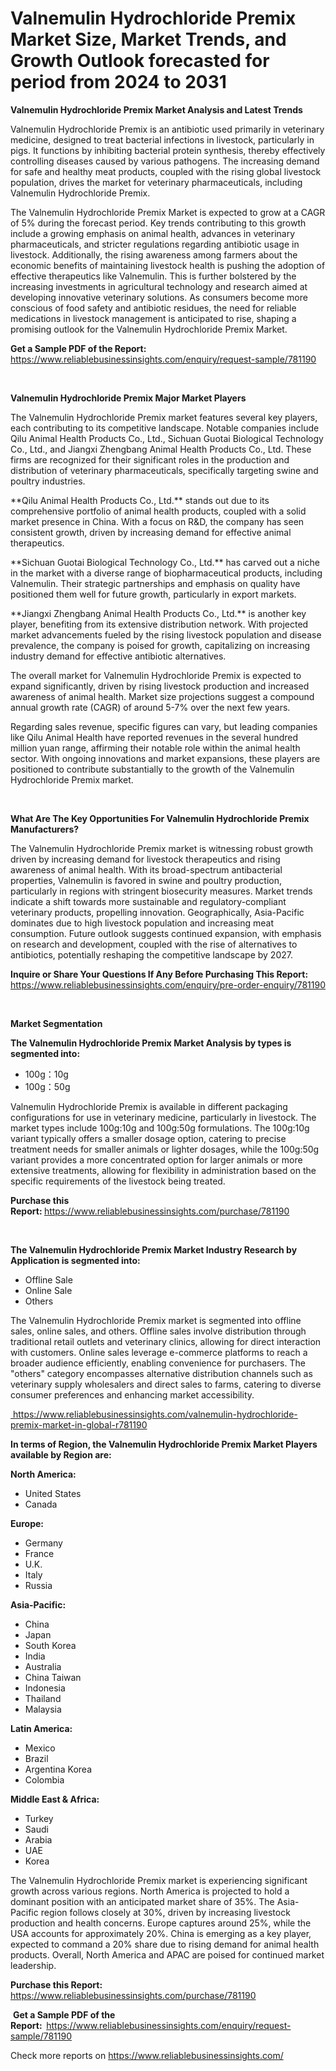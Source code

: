<p><h1>Valnemulin Hydrochloride Premix Market Size, Market Trends, and Growth Outlook forecasted for period from 2024 to 2031</h1></p><p><strong>Valnemulin Hydrochloride Premix Market Analysis and Latest Trends</strong></p>
<p><p>Valnemulin Hydrochloride Premix is an antibiotic used primarily in veterinary medicine, designed to treat bacterial infections in livestock, particularly in pigs. It functions by inhibiting bacterial protein synthesis, thereby effectively controlling diseases caused by various pathogens. The increasing demand for safe and healthy meat products, coupled with the rising global livestock population, drives the market for veterinary pharmaceuticals, including Valnemulin Hydrochloride Premix.</p><p>The Valnemulin Hydrochloride Premix Market is expected to grow at a CAGR of 5% during the forecast period. Key trends contributing to this growth include a growing emphasis on animal health, advances in veterinary pharmaceuticals, and stricter regulations regarding antibiotic usage in livestock. Additionally, the rising awareness among farmers about the economic benefits of maintaining livestock health is pushing the adoption of effective therapeutics like Valnemulin. This is further bolstered by the increasing investments in agricultural technology and research aimed at developing innovative veterinary solutions. As consumers become more conscious of food safety and antibiotic residues, the need for reliable medications in livestock management is anticipated to rise, shaping a promising outlook for the Valnemulin Hydrochloride Premix Market.</p></p>
<p><strong>Get a Sample PDF of the Report:&nbsp;</strong> <a href="https://www.reliablebusinessinsights.com/enquiry/request-sample/781190?utm_campaign=75&utm_medium=2&utm_source=Github&utm_content=ia&utm_term=30122024&utm_id=valnemulin-hydrochloride-premix">https://www.reliablebusinessinsights.com/enquiry/request-sample/781190</a></p>
<p>&nbsp;</p>
<p><strong>Valnemulin Hydrochloride Premix Major Market Players</strong></p>
<p><p>The Valnemulin Hydrochloride Premix market features several key players, each contributing to its competitive landscape. Notable companies include Qilu Animal Health Products Co., Ltd., Sichuan Guotai Biological Technology Co., Ltd., and Jiangxi Zhengbang Animal Health Products Co., Ltd. These firms are recognized for their significant roles in the production and distribution of veterinary pharmaceuticals, specifically targeting swine and poultry industries.</p><p>**Qilu Animal Health Products Co., Ltd.** stands out due to its comprehensive portfolio of animal health products, coupled with a solid market presence in China. With a focus on R&D, the company has seen consistent growth, driven by increasing demand for effective animal therapeutics.</p><p>**Sichuan Guotai Biological Technology Co., Ltd.** has carved out a niche in the market with a diverse range of biopharmaceutical products, including Valnemulin. Their strategic partnerships and emphasis on quality have positioned them well for future growth, particularly in export markets.</p><p>**Jiangxi Zhengbang Animal Health Products Co., Ltd.** is another key player, benefiting from its extensive distribution network. With projected market advancements fueled by the rising livestock population and disease prevalence, the company is poised for growth, capitalizing on increasing industry demand for effective antibiotic alternatives.</p><p>The overall market for Valnemulin Hydrochloride Premix is expected to expand significantly, driven by rising livestock production and increased awareness of animal health. Market size projections suggest a compound annual growth rate (CAGR) of around 5-7% over the next few years.</p><p>Regarding sales revenue, specific figures can vary, but leading companies like Qilu Animal Health have reported revenues in the several hundred million yuan range, affirming their notable role within the animal health sector. With ongoing innovations and market expansions, these players are positioned to contribute substantially to the growth of the Valnemulin Hydrochloride Premix market.</p></p>
<p>&nbsp;</p>
<p><strong>What Are The Key Opportunities For Valnemulin Hydrochloride Premix Manufacturers?</strong></p>
<p><p>The Valnemulin Hydrochloride Premix market is witnessing robust growth driven by increasing demand for livestock therapeutics and rising awareness of animal health. With its broad-spectrum antibacterial properties, Valnemulin is favored in swine and poultry production, particularly in regions with stringent biosecurity measures. Market trends indicate a shift towards more sustainable and regulatory-compliant veterinary products, propelling innovation. Geographically, Asia-Pacific dominates due to high livestock population and increasing meat consumption. Future outlook suggests continued expansion, with emphasis on research and development, coupled with the rise of alternatives to antibiotics, potentially reshaping the competitive landscape by 2027.</p></p>
<p><strong>Inquire or Share Your Questions If Any Before Purchasing This Report:</strong> <a href="https://www.reliablebusinessinsights.com/enquiry/pre-order-enquiry/781190?utm_campaign=75&utm_medium=2&utm_source=Github&utm_content=ia&utm_term=30122024&utm_id=valnemulin-hydrochloride-premix">https://www.reliablebusinessinsights.com/enquiry/pre-order-enquiry/781190</a></p>
<p>&nbsp;</p>
<p><strong>Market Segmentation</strong></p>
<p><strong>The Valnemulin Hydrochloride Premix Market Analysis by types is segmented into:</strong></p>
<p><ul><li>100g：10g</li><li>100g：50g</li></ul></p>
<p><p>Valnemulin Hydrochloride Premix is available in different packaging configurations for use in veterinary medicine, particularly in livestock. The market types include 100g:10g and 100g:50g formulations. The 100g:10g variant typically offers a smaller dosage option, catering to precise treatment needs for smaller animals or lighter dosages, while the 100g:50g variant provides a more concentrated option for larger animals or more extensive treatments, allowing for flexibility in administration based on the specific requirements of the livestock being treated.</p></p>
<p><strong>Purchase this Report:&nbsp;</strong><a href="https://www.reliablebusinessinsights.com/purchase/781190?utm_campaign=75&utm_medium=2&utm_source=Github&utm_content=ia&utm_term=30122024&utm_id=valnemulin-hydrochloride-premix">https://www.reliablebusinessinsights.com/purchase/781190</a></p>
<p>&nbsp;</p>
<p><strong>The Valnemulin Hydrochloride Premix Market Industry Research by Application is segmented into:</strong></p>
<p><ul><li>Offline Sale</li><li>Online Sale</li><li>Others</li></ul></p>
<p><p>The Valnemulin Hydrochloride Premix market is segmented into offline sales, online sales, and others. Offline sales involve distribution through traditional retail outlets and veterinary clinics, allowing for direct interaction with customers. Online sales leverage e-commerce platforms to reach a broader audience efficiently, enabling convenience for purchasers. The "others" category encompasses alternative distribution channels such as veterinary supply wholesalers and direct sales to farms, catering to diverse consumer preferences and enhancing market accessibility.</p></p>
<p><a href="https://www.reliablebusinessinsights.com/valnemulin-hydrochloride-premix-market-in-global-r781190?utm_campaign=75&utm_medium=2&utm_source=Github&utm_content=ia&utm_term=30122024&utm_id=valnemulin-hydrochloride-premix">&nbsp;https://www.reliablebusinessinsights.com/valnemulin-hydrochloride-premix-market-in-global-r781190</a></p>
<p><strong>In terms of Region, the Valnemulin Hydrochloride Premix Market Players available by Region are:</strong></p>
<p>
    <p> <strong> North America: </strong>
        <ul>
            <li>United States</li>
            <li>Canada</li>
        </ul>
        </p> 
    <p> <strong> Europe: </strong>
        <ul>
            <li>Germany</li>
            <li>France</li>
            <li>U.K.</li>
            <li>Italy</li>
            <li>Russia</li>
        </ul>
        </p> 
    <p> <strong> Asia-Pacific: </strong>
        <ul>
            <li>China</li>
            <li>Japan</li>
            <li>South Korea</li>
            <li>India</li>
            <li>Australia</li>
            <li>China Taiwan</li>
            <li>Indonesia</li>
            <li>Thailand</li>
            <li>Malaysia</li>
        </ul>
        </p> 
    <p> <strong> Latin America: </strong>
        <ul>
            <li>Mexico</li>
            <li>Brazil</li>
            <li>Argentina Korea</li>
            <li>Colombia</li>
        </ul>
        </p> 
    <p> <strong> Middle East & Africa: </strong>
        <ul>
            <li>Turkey</li>
            <li>Saudi</li>
            <li>Arabia</li>
            <li>UAE</li>
            <li>Korea</li>
        </ul>
    </p>
    </p>
<p><p>The Valnemulin Hydrochloride Premix market is experiencing significant growth across various regions. North America is projected to hold a dominant position with an anticipated market share of 35%. The Asia-Pacific region follows closely at 30%, driven by increasing livestock production and health concerns. Europe captures around 25%, while the USA accounts for approximately 20%. China is emerging as a key player, expected to command a 20% share due to rising demand for animal health products. Overall, North America and APAC are poised for continued market leadership.</p></p>
<p><strong>Purchase this Report: </strong><a href="https://www.reliablebusinessinsights.com/purchase/781190?utm_campaign=75&utm_medium=2&utm_source=Github&utm_content=ia&utm_term=30122024&utm_id=valnemulin-hydrochloride-premix">https://www.reliablebusinessinsights.com/purchase/781190</a></p>
<p>&nbsp;<strong>Get a Sample PDF of the Report:&nbsp;&nbsp;</strong><a href="https://www.reliablebusinessinsights.com/enquiry/request-sample/781190?utm_campaign=75&utm_medium=2&utm_source=Github&utm_content=ia&utm_term=30122024&utm_id=valnemulin-hydrochloride-premix">https://www.reliablebusinessinsights.com/enquiry/request-sample/781190</a></p>
<p><strong></strong></p>
<p>Check more reports on <a href="https://www.reliablebusinessinsights.com/?utm_campaign=75&utm_medium=2&utm_source=Github&utm_content=ia&utm_term=30122024&utm_id=valnemulin-hydrochloride-premix">https://www.reliablebusinessinsights.com/</a></p>
